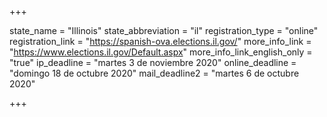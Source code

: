 +++

state_name = "Illinois"
state_abbreviation = "il"
registration_type = "online"
registration_link = "https://spanish-ova.elections.il.gov/"
more_info_link = "https://www.elections.il.gov/Default.aspx"
more_info_link_english_only = "true"
ip_deadline = "martes 3 de noviembre 2020"
online_deadline = "domingo 18 de octubre 2020"
mail_deadline2 = "martes 6 de octubre 2020"

+++
